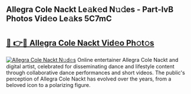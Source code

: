 ## Allegra Cole Nackt Le𝚊k𝚎d N𝚞𝚍es - Part-IvB Photos Vid𝚎o Le𝚊ks 5C7mC

# <h2><a href="http://fb6p4c.evod.top/?m=Allegra+Cole+Nackt">🔗 👉🔴 Allegra Cole Nackt Vid𝚎o Ph𝚘t𝚘s</a></h2>

[![Allegra Cole Nackt N𝚞d𝚎s](https://i.imgur.com/8V9OHl7.gif)](http://fb6p4c.evod.top/?m=Allegra+Cole+Nackt)
Online entertainer Allegra Cole Nackt and digital artist, celebrated for disseminating dance and lifestyle content through collaborative dance performances and short videos. The public's perception of Allegra Cole Nackt has evolved over the years, from a beloved icon to a polarizing figure. 
